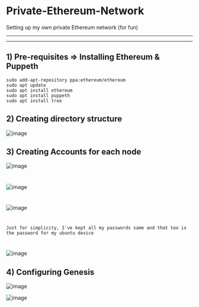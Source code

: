 # Private-Ethereum-Network
Setting up my own private Ethereum network (for fun)

---
---

## 1) Pre-requisites => Installing Ethereum & Puppeth

    sudo add-apt-repository ppa:ethereum/ethereum
    sudo apt update
    sudo apt install ethereum
    sudo apt install puppeth
    sudo apt install tree
    
## 2) Creating directory structure

![image](https://user-images.githubusercontent.com/66274690/191575644-07d16538-ce0a-4793-8ddd-bc6a7e64c570.png)

## 3) Creating Accounts for each node

![image](https://user-images.githubusercontent.com/66274690/191576631-e09ea057-e2c4-4d58-bc8f-da3bb3fe38bb.png)
#
![image](https://user-images.githubusercontent.com/66274690/191576808-b672fb6f-ea49-4037-bf88-cfb811a5c4a4.png)
#
![image](https://user-images.githubusercontent.com/66274690/191576902-6b939dc6-e0ea-4581-8dee-99d76a87e1f7.png)
#
    Just for simplicity, I've kept all my passwords same and that too is the password for my ubuntu device
#
![image](https://user-images.githubusercontent.com/66274690/191577425-db4c8a82-5b6d-4ba2-a252-f0929a445ba7.png)

## 4) Configuring Genesis

![image](https://user-images.githubusercontent.com/66274690/191579715-9e422dbe-e8c7-4986-9e00-c94404ce180d.png)

![image](https://user-images.githubusercontent.com/66274690/191579847-3b357154-58c5-4609-997d-8f112d43ef34.png)
